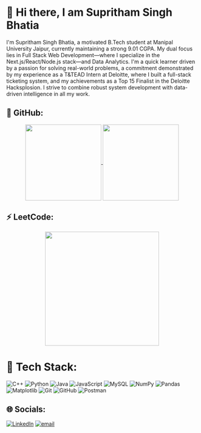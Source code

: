 # 👋 Hi there, I am Supritham Singh Bhatia

I'm Supritham Singh Bhatia, a motivated B.Tech student at Manipal University Jaipur, currently maintaining a strong 9.01 CGPA. My dual focus lies in Full Stack Web Development—where I specialize in the Next.js/React/Node.js stack—and Data Analytics. I'm a quick learner driven by a passion for solving real-world problems, a commitment demonstrated by my experience as a T&TEAD Intern at Deloitte, where I built a full-stack ticketing system, and my achievements as a Top 15 Finalist in the Deloitte Hacksplosion. I strive to combine robust system development with data-driven intelligence in all my work.

## 🚀 GitHub:
<div align="center">
  <a href="https://github.com/Supritham-Singh">
    <img height=200 align="center" src="https://github-readme-stats.vercel.app/api?username=Supritham-Singh&theme=blueberry&show_icons=true&hide_border=true&count_private=true&rank_icon=github&hide=stars,issues&show=prs_merged_percentage" />
  </a>
  <a href="https://github.com/Supritham-Singh">
    <img height=200 align="center" src="https://github-readme-stats.vercel.app/api/top-langs/?username=Supritham-Singh&theme=blueberry&hide_border=true&include_all_commits=true&count_private=true&layout=compact&card_width=250&langs_count=8" />
  </a>
</div>

## ⚡ LeetCode:
<div align="center">
  <a href="https://leetcode.com/u/supritham_pvt/">
    <img height=300 align="center" src="https://leetcard.jacoblin.cool/supritham_pvt?theme=dark&font=ABeeZee&ext=contest" />
  </a>
</div>

# 🧠 Tech Stack:
![C++](https://img.shields.io/badge/c++-%2300599C.svg?style=for-the-badge&logo=c%2B%2B&logoColor=white) ![Python](https://img.shields.io/badge/python-3670A0?style=for-the-badge&logo=python&logoColor=ffdd54) ![Java](https://img.shields.io/badge/java-%23ED8B00.svg?style=for-the-badge&logo=openjdk&logoColor=white) ![JavaScript](https://img.shields.io/badge/javascript-%23323330.svg?style=for-the-badge&logo=javascript&logoColor=%23F7DF1E) ![MySQL](https://img.shields.io/badge/mysql-4479A1.svg?style=for-the-badge&logo=mysql&logoColor=white)  ![NumPy](https://img.shields.io/badge/numpy-%23013243.svg?style=for-the-badge&logo=numpy&logoColor=white) ![Pandas](https://img.shields.io/badge/pandas-%23150458.svg?style=for-the-badge&logo=pandas&logoColor=white)  ![Matplotlib](https://img.shields.io/badge/Matplotlib-%23ffffff.svg?style=for-the-badge&logo=Matplotlib&logoColor=black) ![Git](https://img.shields.io/badge/git-%23F05033.svg?style=for-the-badge&logo=git&logoColor=white) ![GitHub](https://img.shields.io/badge/github-%23121011.svg?style=for-the-badge&logo=github&logoColor=white) ![Postman](https://img.shields.io/badge/Postman-FF6C37?style=for-the-badge&logo=postman&logoColor=white) 

## 🌐 Socials:
[![LinkedIn](https://img.shields.io/badge/LinkedIn-%230077B5.svg?logo=linkedin&logoColor=white)](https://www.linkedin.com/in/supritham-singh-401007253/) [![email](https://img.shields.io/badge/Email-D14836?logo=gmail&logoColor=white)](mailto:supritham2106@gmail.com) 

